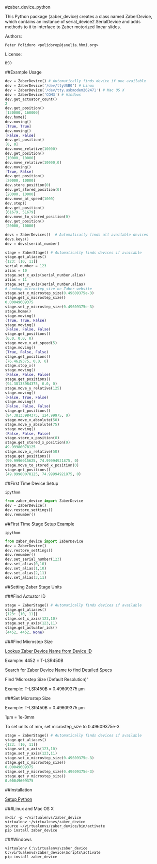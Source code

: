 #zaber_device_python

This Python package (zaber\_device) creates a class named ZaberDevice,
which contains an instance of serial\_device2.SerialDevice and adds
methods to it to interface to Zaber motorized linear slides.

Authors:

    Peter Polidoro <polidorop@janelia.hhmi.org>

License:

    BSD

##Example Usage

```python
dev = ZaberDevice() # Automatically finds device if one available
dev = ZaberDevice('/dev/ttyUSB0') # Linux
dev = ZaberDevice('/dev/tty.usbmodem262471') # Mac OS X
dev = ZaberDevice('COM3') # Windows
dev.get_actuator_count()
2
dev.get_position()
[130000, 160000]
dev.home()
dev.moving()
[True, True]
dev.moving()
[False, False]
dev.get_position()
[0, 0]
dev.move_relative(10000)
dev.get_position()
[10000, 10000]
dev.move_relative(10000,0)
dev.moving()
[True, False]
dev.get_position()
[20000, 10000]
dev.store_position(0)
dev.get_stored_position(0)
[20000, 10000]
dev.move_at_speed(1000)
dev.stop()
dev.get_position()
[61679, 51679]
dev.move_to_stored_position(0)
dev.get_position()
[20000, 10000]
```

```python
devs = ZaberDevices()  # Automatically finds all available devices
devs.keys()
dev = devs[serial_number]
```

```python
stage = ZaberStage() # Automatically finds devices if available
stage.get_aliases()
{123: [10, 11]}
serial_number = 123
alias = 10
stage.set_x_axis(serial_number,alias)
alias = 11
stage.set_y_axis(serial_number,alias)
# Lookup microstep_size on Zaber website
stage.set_x_microstep_size(0.49609375e-3)
stage.get_x_microstep_size()
0.00049609375
stage.set_y_microstep_size(0.49609375e-3)
stage.home()
stage.moving()
(True, True, False)
stage.moving()
(False, False, False)
stage.get_positions()
(0.0, 0.0, 0)
stage.move_x_at_speed(5)
stage.moving()
(True, False, False)
stage.get_positions()
(76.4619375, 0.0, 0)
stage.stop_x()
stage.moving()
(False, False, False)
stage.get_positions()
(94.38133984375, 0.0, 0)
stage.move_y_relative(125)
stage.moving()
(False, True, False)
stage.moving()
(False, False, False)
stage.get_positions()
(94.38133984375, 124.99975, 0)
stage.move_x_absolute(50)
stage.move_y_absolute(75)
stage.moving()
(False, False, False)
stage.store_x_position(0)
stage.get_stored_x_position(0)
49.99980078125
stage.move_x_relative(50)
stage.get_positions()
(99.9996015625, 74.99994921875, 0)
stage.move_to_stored_x_position(0)
stage.get_positions()
(49.99980078125, 74.99994921875, 0)
```

##First Time Device Setup

```shell
ipython
```

```python
from zaber_device import ZaberDevice
dev = ZaberDevice()
dev.restore_settings()
dev.renumber()
```

##First Time Stage Setup Example

```shell
ipython
```

```python
from zaber_device import ZaberDevice
dev = ZaberDevice()
dev.restore_settings()
dev.renumber()
dev.set_serial_number(123)
dev.set_alias(0,10)
dev.set_alias(1,10)
dev.set_alias(2,11)
dev.set_alias(3,11)
```

##Setting Zaber Stage Units

###Find Actuator ID

```python
stage = ZaberStage() # Automatically finds devices if available
stage.get_aliases()
{123: [10, 11]}
stage.set_x_axis(123,10)
stage.set_y_axis(123,11)
stage.get_actuator_ids()
(4452, 4452, None)
```

###Find Microstep Size

[Lookup Zaber Device Name from Device ID](http://www.zaber.com/support/?tab=ID%20Mapping#tabs)

Example: 4452 = T-LSR450B

[Search for Zaber Device Name to find Detailed Specs](http://zaber.com/products/)

Find 'Microstep Size (Default Resolution)'

Example: T-LSR450B = 0.49609375 µm

###Set Microstep Size

Example: T-LSR450B = 0.49609375 µm

1µm = 1e-3mm

To set units of mm, set microstep_size to 0.49609375e-3

```python
stage = ZaberStage() # Automatically finds devices if available
stage.get_aliases()
{123: [10, 11]}
stage.set_x_axis(123,10)
stage.set_y_axis(123,11)
stage.set_x_microstep_size(0.49609375e-3)
stage.get_x_microstep_size()
0.00049609375
stage.set_y_microstep_size(0.49609375e-3)
stage.get_y_microstep_size()
0.00049609375
```

##Installation

[Setup Python](https://github.com/janelia-pypi/python_setup)

###Linux and Mac OS X

```shell
mkdir -p ~/virtualenvs/zaber_device
virtualenv ~/virtualenvs/zaber_device
source ~/virtualenvs/zaber_device/bin/activate
pip install zaber_device
```

###Windows

```shell
virtualenv C:\virtualenvs\zaber_device
C:\virtualenvs\zaber_device\Scripts\activate
pip install zaber_device
```

